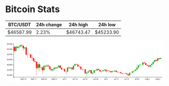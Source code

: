 # Bitcoin Stats

BTC/USDT|24h change|24h high|24h low|
|---|---|---|---|
|$46587.99|2.23%|$46743.47|$45233.90|

<img src="./chart.svg">

